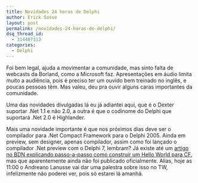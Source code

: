 ```yaml
---
title: Novidades 24 horas de Delphi
author: Erick Sasse
layout: post
permalink: /novidades-24-horas-de-delphi/
dsq_thread_id:
  - 314407313
categories:
  - Delphi
---
```

Foi bem legal, ajuda a movimentar a comunidade, mas sinto falta de webcasts da Borland, como a Microsoft faz. Apresenta&ccedil;&otilde;es em &aacute;udio limita muito a audi&ecirc;ncia, pois &eacute; preciso ter um ouvido bem treinado no ingl&ecirc;s, e poucas pessoas t&ecirc;m. Mas valeu, deu pra ouvir alguns caras importantes da comunidade.

Uma das novidades divulgadas l&aacute; eu j&aacute; adiantei aqui, que &eacute; o Dexter suportar .Net 1.1 e n&atilde;o 2.0, a outra &eacute; que o codinome do Delphi que suportar&aacute; .Net 2.0 &eacute; Highlander. 

Mais uma novidade importante &eacute; que nos pr&oacute;ximos dias deve ser o compilador para .Net Compact Framework para o Delphi 2005. Ainda em preview, sem designer, apenas compilador, assim como foi lan&ccedil;ado o compilador .Net preview com o Delphi 7, lembram? J&aacute; existe at&eacute; um [artigo no BDN explicando passo-a-passo como construir um Hello World para CF][1], mas que aparentemente ainda n&atilde;o foi publicado oficialmente. Alias, hoje as 11:00 o Andreano Lanusse vai dar uma palestra sobre isso no TW, infelizmente n&atilde;o poderei ver, pois s&oacute; estarei l&aacute; amanh&atilde;.

 [1]: http://bdn.borland.com/article/0,1410,33066,00.html